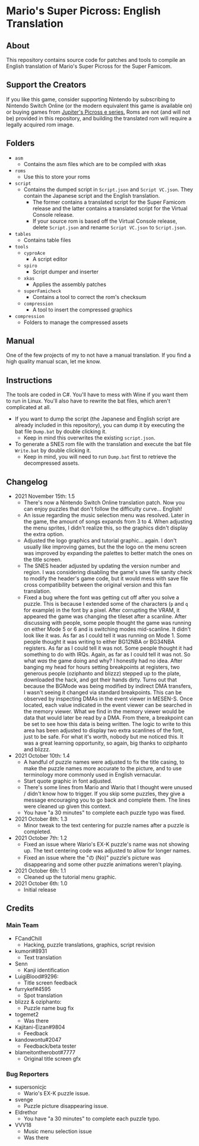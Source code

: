 [//]: <> (This readme is in the markdown format. Please preview in a markdown parser.)

# Mario's Super Picross: English Translation

## About
This repository contains source code for patches and tools to compile an English translation of Mario's Super Picross for the Super Famicom.

## Support the Creators
If you like this game, consider supporting Nintendo by subscribing to Nintendo Switch Online (or the modern equivalent this game is available on) or buying games from [Jupiter's Picross e series.](https://en.wikipedia.org/wiki/Picross_e) Roms are not (and will not be) provided in this repository, and building the translated rom will require a legally acquired rom image.

## Folders
* `asm`
	* Contains the asm files which are to be compiled with xkas
* `roms`
	* Use this to store your roms
* `script`
	* Contains the dumped script in `Script.json` and `Script VC.json`. They contain the Japanese script and the English translation.
        * The former contains a translated script for the Super Famicom release and the latter contains a translated script for the Virtual Console release.
        * If your source rom is based off the Virtual Console release, delete `Script.json` and rename `Script VC.json` to `Script.json`.
* `tables`
	* Contains table files
* `tools`
	* `cyproAce`
		* A script editor 
	* `spiro`
		* Script dumper and inserter
	* `xkas`
		* Applies the assembly patches
    * `superFamicheck`
        * Contains a tool to correct the rom's checksum
    * `compression`
        * A tool to insert the compressed graphics
* `compression`
    * Folders to manage the compressed assets

## Manual
One of the few projects of my to not have a manual translation. If you find a high quality manual scan, let me know.

## Instructions
The tools are coded in C#. You'll have to mess with Wine if you want them to run in Linux. You'll also have to rewrite the bat files, which aren't complicated at all.

* If you want to dump the script (the Japanese and English script are already included in this repository), you can dump it by executing the bat file `Dump.bat` by double clicking it.
    * Keep in mind this overwrites the existing `script.json`.
* To generate a SNES rom file with the translation and execute the bat file `Write.bat` by double clicking it.
    * Keep in mind, you will need to run `Dump.bat` first to retrieve the decompressed assets.

## Changelog
* 2021 November 15th: 1.5
	* There's now a Nintendo Switch Online translation patch. Now you can enjoy puzzles that don't follow the difficulty curve... English!
	* An issue regarding the music selection menu was resolved. Later in the game, the amount of songs expands from 3 to 4. When adjusting the menu sprites, I didn't realize this, so the graphics didn't display the extra option.
	* Adjusted the logo graphics and tutorial graphic... again. I don't usually like improving games, but the the logo on the menu screen was improved by expanding the palettes to better match the ones on the title screen.
	* The SNES header adjusted by updating the version number and region. I was considering disabling the game's save file sanity check to modify the header's game code, but it would mess with save file cross compatibility between the original version and this fan translation.
	* Fixed a bug where the font was getting cut off after you solve a puzzle. This is because I extended some of the characters (`p` and `q` for example) in the font by a pixel. After corrupting the VRAM, it appeared the game was changing the tileset after a scanline. After discussing with people, some people thought the game was running on either Mode 5 or 6 and is switching modes mid-scanline. It didn't look like it was. As far as I could tell it was running on Mode 1. Some people thought it was writing to either BG12NBA or BG34NBA registers. As far as I could tell it was not. Some people thought it had something to do with IRQs. Again, as far as I could tell it was not. So what *was* the game doing and why? I honestly had no idea. After banging my head for hours setting breakpoints at registers, two generous people (oziphanto and blizzz) stepped up to the plate, downloaded the hack, and got their hands dirty. Turns out that because the BGMode was being modified by indirect DMA transfers, I wasn't seeing it changed via standard breakpoints. This can be observed by inspecting DMAs in the event viewer in MESEN-S. Once located, each value indicated in the event viewer can be searched in the memory viewer. What we find in the memory viewer would be data that would later be read by a DMA. From there, a breakpoint can be set to see how this data is being written. The logic to write to this area has been adjusted to display two extra scanlines of the font, just to be safe. For what it's worth, nobody but me noticed this. It was a great learning opportunity, so again, big thanks to oziphanto and blizzz.
* 2021 October 10th: 1.4
	* A handful of puzzle names were adjusted to fix the title casing, to make the puzzle names more accurate to the picture, and to use terminology more commonly used in English vernacular.
	* Start quote graphic in font adjusted.
	* There's some lines from Mario and Wario that I thought were unused / didn't know how to trigger. If you skip some puzzles, they give a message encouraging you to go back and complete them. The lines were cleaned up given this context.
	* You have "a 30 minutes" to complete each puzzle typo was fixed.
* 2021 October 8th: 1.3
	* Minor tweak to the text centering for puzzle names after a puzzle is completed.
* 2021 October 7th: 1.2
	* Fixed an issue where Wario's EX-K puzzle's name was not showing up. The text centering code was adjusted to allow for longer names.
	* Fixed an issue where the "の (No)" puzzle's picture was disappearing and some other puzzle animations weren't playing.
* 2021 October 6th: 1.1
	* Cleaned up the tutorial menu graphic.
* 2021 October 6th: 1.0
	* Initial release

## Credits

### Main Team
* FCandChill
    * Hacking, puzzle translations, graphics, script revision
* kumori#8931
    * Text translation 
* Senn
    * Kanji identification
* LuigiBlood#9296:
    * Title screen feedback
* furrykef#4595
    * Spot translation
* blizzz & oziphanto:
    * Puzzle name bug fix
* togemet2
    * Was there
* Kajitani-Eizan#9804
    * Feedback
* kandowontu#2047
    * Feedback/beta tester
* blameitontherobot#7777
    * Original title screen gfx

### Bug Reporters
* supersonicjc
	* Wario's EX-K puzzle issue.
* svenge
	* Puzzle picture disappearing issue.
* Eldrethor
	* You have "a 30 minutes" to complete each puzzle typo.
* VVV18
	* Music menu selection issue
    * Was there
